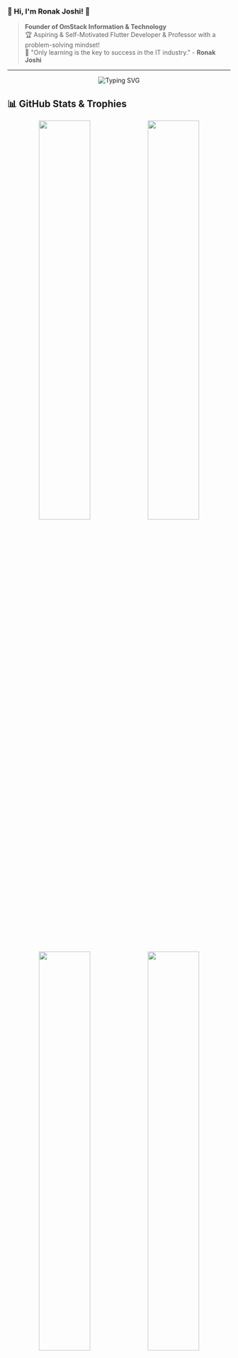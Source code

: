 ### 🎯 Hi, I'm **Ronak Joshi**! 👋

> **Founder of OmStack Information & Technology**  
> 🏆 Aspiring & Self-Motivated Flutter Developer & Professor with a problem-solving mindset!  
> 🚀 "Only learning is the key to success in the IT industry." - **Ronak Joshi**

---

<!-- Profile Banner -->
<p align="center">
  <img src="https://readme-typing-svg.herokuapp.com?font=Fira+Code&duration=3000&pause=1000&center=true&vCenter=true&width=435&lines=Hi+%F0%9F%91%8B+I'm+Ronak+Joshi;Flutter+%26+Python+Developer;AI+%7C+ML+%7C+Data+Science+Enthusiast;PhD+Scholar+%F0%9F%93%9D;Open+Source+Lover+%E2%9D%A4%EF%B8%8F" alt="Typing SVG" />
</p>

## 📊 GitHub Stats & Trophies

<div align="center">
  <img src="https://github-readme-stats.vercel.app/api?username=janoidhari&theme=nightowl&hide_border=false&count_private=true" width="48%" />
  <img src="https://github-readme-streak-stats.herokuapp.com/?user=janoidhari&theme=nightowl&hide_border=false" width="48%" />
</div>

<div align="center">
  <img src="https://github-readme-stats.vercel.app/api/top-langs/?username=janoidhari&theme=nightowl&hide_border=false&layout=compact" width="48%" />
  <img src="https://github-profile-trophy.vercel.app/?username=janoidhari&theme=radical&no-frame=true&margin-w" width="48%" />
</div>

---

## 💡 About Me  
Name: Ronak Pravinchandra Joshi
Role: Assistant Professor | PhD Scholar | Founder at Omstck Technology
Skills:
  - Flutter & Dart
  - Android Development
  - Python & AI/ML
  - Data Science & Data Mining
  - Web Development (PHP, MySQL)
  - Software Testing & Deployment
interests:
  - Research & Patents
  - Writing Technical Books
  - Teaching & Mentoring Students
  - Solving Real-World Problems with Tech

### 🔥 Currently Working On  
- 🚀 **Flutter/React Native Mobile App Development**  
- 🧠 **Learning Python (Data Science) & React Native**  
- 🏆 **Guiding students in DSA, Flutter & React**  

---

## 🚀 Tech Stack

### 💻 Languages & Frameworks
![C](https://img.shields.io/badge/C-00599C?style=for-the-badge&logo=c&logoColor=white) 
![C++](https://img.shields.io/badge/C++-00599C?style=for-the-badge&logo=c%2B%2B&logoColor=white) 
![Dart](https://img.shields.io/badge/Dart-0175C2?style=for-the-badge&logo=dart&logoColor=white)  
![Flutter](https://img.shields.io/badge/Flutter-02569B?style=for-the-badge&logo=flutter&logoColor=white) 
![React](https://img.shields.io/badge/React_Native-20232A?style=for-the-badge&logo=react&logoColor=61DAFB) 

### ☁️ Cloud & Database
![Firebase](https://img.shields.io/badge/Firebase-FFCA28?style=for-the-badge&logo=firebase&logoColor=black) 
![MySQL](https://img.shields.io/badge/MySQL-4479A1?style=for-the-badge&logo=mysql&logoColor=white)  
![MongoDB](https://img.shields.io/badge/MongoDB-47A248?style=for-the-badge&logo=mongodb&logoColor=white)

---

## 🌍 Let's Connect
[![LinkedIn](https://img.shields.io/badge/LinkedIn-%230077B5.svg?style=for-the-badge&logo=linkedin&logoColor=white)](https://www.linkedin.com/in/ronak-joshi-8s99/)  
[![Portfolio](https://img.shields.io/badge/Portfolio-FF5722?style=for-the-badge&logo=Google-Chrome&logoColor=white)](https://your-portfolio.com/)  
📧 **ronakjoshi8299@gmail.com**

---

### ✍️ Dev Quote of the Day
![Quote](https://quotes-github-readme.vercel.app/api?type=horizontal&theme=dark)

---

### 🖥️ Fun GIF
<p align="center">
  <img src='https://camo.githubusercontent.com/2d74e5bb8437158e8e03f146db949b974c13df30804383207563ec797213182c/68747470733a2f2f6d656469612e67697068792e636f6d2f6d656469612f663369774a464f564f777579374b364646772f67697068792e676966' width="450" />
</p>

<!-- Proudly created with GPRM ( https://gprm.itsvg.in ) -->
